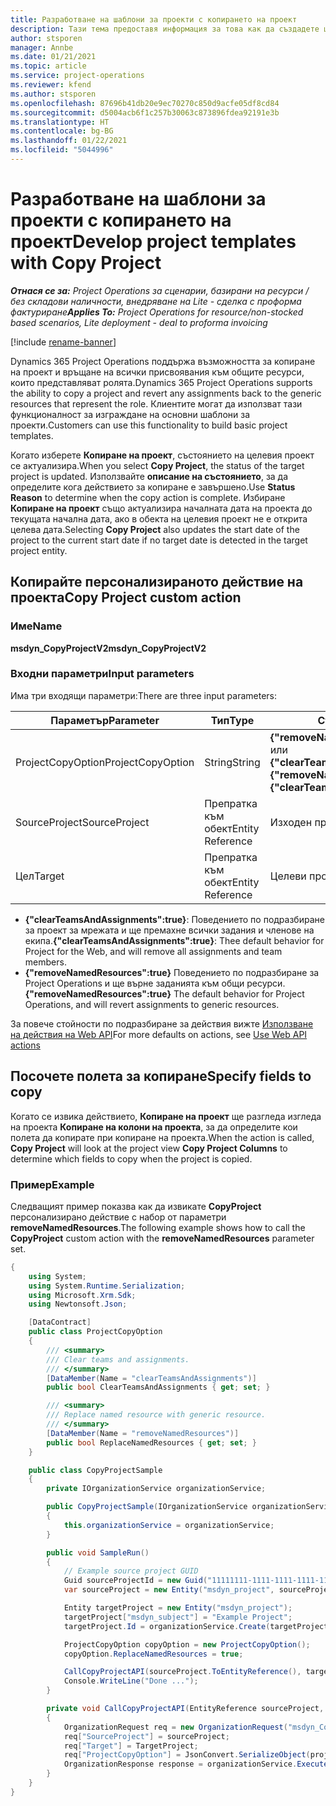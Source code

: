 ```yaml
---
title: Разработване на шаблони за проекти с копирането на проект
description: Тази тема предоставя информация за това как да създадете шаблони за проекти с помощта на персонализираното действие Копиране на проект.
author: stsporen
manager: Annbe
ms.date: 01/21/2021
ms.topic: article
ms.service: project-operations
ms.reviewer: kfend
ms.author: stsporen
ms.openlocfilehash: 87696b41db20e9ec70270c850d9acfe05df8cd84
ms.sourcegitcommit: d5004acb6f1c257b30063c873896fdea92191e3b
ms.translationtype: HT
ms.contentlocale: bg-BG
ms.lasthandoff: 01/22/2021
ms.locfileid: "5044996"
---
```

# <a name="develop-project-templates-with-copy-project"></a><span data-ttu-id="c88c2-103">Разработване на шаблони за проекти с копирането на проект</span><span class="sxs-lookup"><span data-stu-id="c88c2-103">Develop project templates with Copy Project</span></span>

<span data-ttu-id="c88c2-104">_**Отнася се за:** Project Operations за сценарии, базирани на ресурси / без складови наличности, внедряване на Lite - сделка с проформа фактуриране_</span><span class="sxs-lookup"><span data-stu-id="c88c2-104">_**Applies To:** Project Operations for resource/non-stocked based scenarios, Lite deployment - deal to proforma invoicing_</span></span>

[!include [rename-banner](~/includes/cc-data-platform-banner.md)]

<span data-ttu-id="c88c2-105">Dynamics 365 Project Operations поддържа възможността за копиране на проект и връщане на всички присвоявания към общите ресурси, които представляват ролята.</span><span class="sxs-lookup"><span data-stu-id="c88c2-105">Dynamics 365 Project Operations supports the ability to copy a project and revert any assignments back to the generic resources that represent the role.</span></span> <span data-ttu-id="c88c2-106">Клиентите могат да използват тази функционалност за изграждане на основни шаблони за проекти.</span><span class="sxs-lookup"><span data-stu-id="c88c2-106">Customers can use this functionality to build basic project templates.</span></span>

<span data-ttu-id="c88c2-107">Когато изберете **Копиране на проект**, състоянието на целевия проект се актуализира.</span><span class="sxs-lookup"><span data-stu-id="c88c2-107">When you select **Copy Project**, the status of the target project is updated.</span></span> <span data-ttu-id="c88c2-108">Използвайте **описание на състоянието**, за да определите кога действието за копиране е завършено.</span><span class="sxs-lookup"><span data-stu-id="c88c2-108">Use **Status Reason** to determine when the copy action is complete.</span></span> <span data-ttu-id="c88c2-109">Избиране **Копиране на проект** също актуализира началната дата на проекта до текущата начална дата, ако в обекта на целевия проект не е открита целева дата.</span><span class="sxs-lookup"><span data-stu-id="c88c2-109">Selecting **Copy Project** also updates the start date of the project to the current start date if no target date is detected in the target project entity.</span></span>

## <a name="copy-project-custom-action"></a><span data-ttu-id="c88c2-110">Копирайте персонализираното действие на проекта</span><span class="sxs-lookup"><span data-stu-id="c88c2-110">Copy Project custom action</span></span> 

### <a name="name"></a><span data-ttu-id="c88c2-111">Име</span><span class="sxs-lookup"><span data-stu-id="c88c2-111">Name</span></span> 

<span data-ttu-id="c88c2-112">**msdyn_CopyProjectV2**</span><span class="sxs-lookup"><span data-stu-id="c88c2-112">**msdyn_CopyProjectV2**</span></span>

### <a name="input-parameters"></a><span data-ttu-id="c88c2-113">Входни параметри</span><span class="sxs-lookup"><span data-stu-id="c88c2-113">Input parameters</span></span>
<span data-ttu-id="c88c2-114">Има три входящи параметри:</span><span class="sxs-lookup"><span data-stu-id="c88c2-114">There are three input parameters:</span></span>

| <span data-ttu-id="c88c2-115">Параметър</span><span class="sxs-lookup"><span data-stu-id="c88c2-115">Parameter</span></span>          | <span data-ttu-id="c88c2-116">Тип</span><span class="sxs-lookup"><span data-stu-id="c88c2-116">Type</span></span>   | <span data-ttu-id="c88c2-117">Стойности</span><span class="sxs-lookup"><span data-stu-id="c88c2-117">Values</span></span>                                                   | 
|--------------------|--------|----------------------------------------------------------|
| <span data-ttu-id="c88c2-118">ProjectCopyOption</span><span class="sxs-lookup"><span data-stu-id="c88c2-118">ProjectCopyOption</span></span>  | <span data-ttu-id="c88c2-119">String</span><span class="sxs-lookup"><span data-stu-id="c88c2-119">String</span></span> | <span data-ttu-id="c88c2-120">**{"removeNamedResources":true}** или **{"clearTeamsAndAssignments":true}**</span><span class="sxs-lookup"><span data-stu-id="c88c2-120">**{"removeNamedResources":true}** or **{"clearTeamsAndAssignments":true}**</span></span> |
| <span data-ttu-id="c88c2-121">SourceProject</span><span class="sxs-lookup"><span data-stu-id="c88c2-121">SourceProject</span></span>      | <span data-ttu-id="c88c2-122">Препратка към обект</span><span class="sxs-lookup"><span data-stu-id="c88c2-122">Entity Reference</span></span> | <span data-ttu-id="c88c2-123">Изходен проект</span><span class="sxs-lookup"><span data-stu-id="c88c2-123">Source Project</span></span> |
| <span data-ttu-id="c88c2-124">Цел</span><span class="sxs-lookup"><span data-stu-id="c88c2-124">Target</span></span>             | <span data-ttu-id="c88c2-125">Препратка към обект</span><span class="sxs-lookup"><span data-stu-id="c88c2-125">Entity Reference</span></span> | <span data-ttu-id="c88c2-126">Целеви проект</span><span class="sxs-lookup"><span data-stu-id="c88c2-126">Target Project</span></span> |


- <span data-ttu-id="c88c2-127">**{"clearTeamsAndAssignments":true}**: Поведението по подразбиране за проект за мрежата и ще премахне всички задания и членове на екипа.</span><span class="sxs-lookup"><span data-stu-id="c88c2-127">**{"clearTeamsAndAssignments":true}**: Thee default behavior for Project for the Web, and will remove all assignments and team members.</span></span>
- <span data-ttu-id="c88c2-128">**{"removeNamedResources":true}** Поведението по подразбиране за Project Operations и ще върне заданията към общи ресурси.</span><span class="sxs-lookup"><span data-stu-id="c88c2-128">**{"removeNamedResources":true}** The default behavior for Project Operations, and will revert assignments to generic resources.</span></span>

<span data-ttu-id="c88c2-129">За повече стойности по подразбиране за действия вижте [Използване на действия на Web API](https://docs.microsoft.com/powerapps/developer/common-data-service/webapi/use-web-api-actions)</span><span class="sxs-lookup"><span data-stu-id="c88c2-129">For more defaults on actions, see [Use Web API actions](https://docs.microsoft.com/powerapps/developer/common-data-service/webapi/use-web-api-actions)</span></span>

## <a name="specify-fields-to-copy"></a><span data-ttu-id="c88c2-130">Посочете полета за копиране</span><span class="sxs-lookup"><span data-stu-id="c88c2-130">Specify fields to copy</span></span> 
<span data-ttu-id="c88c2-131">Когато се извика действието, **Копиране на проект** ще разгледа изгледа на проекта **Копиране на колони на проекта**, за да определите кои полета да копирате при копиране на проекта.</span><span class="sxs-lookup"><span data-stu-id="c88c2-131">When the action is called, **Copy Project** will look at the project view **Copy Project Columns** to determine which fields to copy when the project is copied.</span></span>


### <a name="example"></a><span data-ttu-id="c88c2-132">Пример</span><span class="sxs-lookup"><span data-stu-id="c88c2-132">Example</span></span>
<span data-ttu-id="c88c2-133">Следващият пример показва как да извикате **CopyProject** персонализирано действие с набор от параметри **removeNamedResources**.</span><span class="sxs-lookup"><span data-stu-id="c88c2-133">The following example shows how to call the **CopyProject** custom action with the **removeNamedResources** parameter set.</span></span>
```C#
{
    using System;
    using System.Runtime.Serialization;
    using Microsoft.Xrm.Sdk;
    using Newtonsoft.Json;

    [DataContract]
    public class ProjectCopyOption
    {
        /// <summary>
        /// Clear teams and assignments.
        /// </summary>
        [DataMember(Name = "clearTeamsAndAssignments")]
        public bool ClearTeamsAndAssignments { get; set; }

        /// <summary>
        /// Replace named resource with generic resource.
        /// </summary>
        [DataMember(Name = "removeNamedResources")]
        public bool ReplaceNamedResources { get; set; }
    }

    public class CopyProjectSample
    {
        private IOrganizationService organizationService;

        public CopyProjectSample(IOrganizationService organizationService)
        {
            this.organizationService = organizationService;
        }

        public void SampleRun()
        {
            // Example source project GUID
            Guid sourceProjectId = new Guid("11111111-1111-1111-1111-111111111111");
            var sourceProject = new Entity("msdyn_project", sourceProjectId);

            Entity targetProject = new Entity("msdyn_project");
            targetProject["msdyn_subject"] = "Example Project";
            targetProject.Id = organizationService.Create(targetProject);

            ProjectCopyOption copyOption = new ProjectCopyOption();
            copyOption.ReplaceNamedResources = true;

            CallCopyProjectAPI(sourceProject.ToEntityReference(), targetProject.ToEntityReference(), copyOption);
            Console.WriteLine("Done ...");
        }

        private void CallCopyProjectAPI(EntityReference sourceProject, EntityReference TargetProject, ProjectCopyOption projectCopyOption)
        {
            OrganizationRequest req = new OrganizationRequest("msdyn_CopyProjectV2");
            req["SourceProject"] = sourceProject;
            req["Target"] = TargetProject;
            req["ProjectCopyOption"] = JsonConvert.SerializeObject(projectCopyOption);
            OrganizationResponse response = organizationService.Execute(req);
        }
    }
}
```
